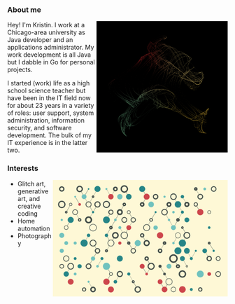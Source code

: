 ### About me

 <img align="right" alt="Generative art example #1" src="https://github.com/kristinjeanna/kristinjeanna/blob/main/images/ixnea-e5611ced-7b38-4dfb-bd83-c1bcdccdd220.png?raw=true" width="300" />

Hey! I'm Kristin. I work at a Chicago-area university as Java developer and an applications administrator. My work development is all Java but I dabble in Go for personal projects.

I started (work) life as a high school science teacher but have been in the IT field now for about 23 years in a variety of roles: user support, system administration, information security, and software development. The bulk of my IT experience is in the latter two.

### Interests

 <img align="right" alt="Generative art example #2" src="https://github.com/kristinjeanna/kristinjeanna/blob/main/images/quaris-99f0838a-0a2c-4301-a5db-fd953b1f496f.png?raw=true" width="400" />

- Glitch art, generative art, and creative coding
- Home automation
- Photography
